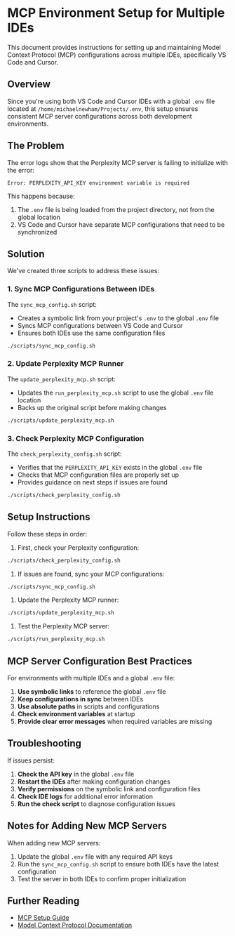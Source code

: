 # MCP Environment Setup for Multiple IDEs

This document provides instructions for setting up and maintaining Model Context Protocol (MCP) configurations across multiple IDEs, specifically VS Code and Cursor.

## Overview

Since you're using both VS Code and Cursor IDEs with a global `.env` file located at `/home/michaelnewham/Projects/.env`, this setup ensures consistent MCP server configurations across both development environments.

## The Problem

The error logs show that the Perplexity MCP server is failing to initialize with the error:

```plaintext
Error: PERPLEXITY_API_KEY environment variable is required
```

This happens because:

1. The `.env` file is being loaded from the project directory, not from the global location
2. VS Code and Cursor have separate MCP configurations that need to be synchronized

## Solution

We've created three scripts to address these issues:

### 1. Sync MCP Configurations Between IDEs

The `sync_mcp_config.sh` script:

- Creates a symbolic link from your project's `.env` to the global `.env` file
- Syncs MCP configurations between VS Code and Cursor
- Ensures both IDEs use the same configuration files

```bash
./scripts/sync_mcp_config.sh
```

### 2. Update Perplexity MCP Runner

The `update_perplexity_mcp.sh` script:

- Updates the `run_perplexity_mcp.sh` script to use the global `.env` file location
- Backs up the original script before making changes

```bash
./scripts/update_perplexity_mcp.sh
```

### 3. Check Perplexity MCP Configuration

The `check_perplexity_config.sh` script:

- Verifies that the `PERPLEXITY_API_KEY` exists in the global `.env` file
- Checks that MCP configuration files are properly set up
- Provides guidance on next steps if issues are found

```bash
./scripts/check_perplexity_config.sh
```

## Setup Instructions

Follow these steps in order:

1. First, check your Perplexity configuration:

```bash
./scripts/check_perplexity_config.sh
```

1. If issues are found, sync your MCP configurations:

```bash
./scripts/sync_mcp_config.sh
```

1. Update the Perplexity MCP runner:

```bash
./scripts/update_perplexity_mcp.sh
```

1. Test the Perplexity MCP server:

```bash
./scripts/run_perplexity_mcp.sh
```

## MCP Server Configuration Best Practices

For environments with multiple IDEs and a global `.env` file:

1. **Use symbolic links** to reference the global `.env` file
2. **Keep configurations in sync** between IDEs
3. **Use absolute paths** in scripts and configurations
4. **Check environment variables** at startup
5. **Provide clear error messages** when required variables are missing

## Troubleshooting

If issues persist:

1. **Check the API key** in the global `.env` file
2. **Restart the IDEs** after making configuration changes
3. **Verify permissions** on the symbolic link and configuration files
4. **Check IDE logs** for additional error information
5. **Run the check script** to diagnose configuration issues

## Notes for Adding New MCP Servers

When adding new MCP servers:

1. Update the global `.env` file with any required API keys
2. Run the `sync_mcp_config.sh` script to ensure both IDEs have the latest configuration
3. Test the server in both IDEs to confirm proper initialization

## Further Reading

- [MCP Setup Guide](./MCP_SETUP.md)
- [Model Context Protocol Documentation](https://modelcontextprotocol.io/docs)
